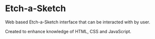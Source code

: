 # Etch-a-Sketch

Web based Etch-a-Sketch interface that can be interacted with by user.

Created to enhance knowledge of HTML, CSS and JavaScript.
